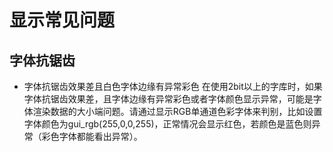 # 显示常见问题

## 字体抗锯齿

- 字体抗锯齿效果差且白色字体边缘有异常彩色
在使用2bit以上的字库时，如果字体抗锯齿效果差，且字体边缘有异常彩色或者字体颜色显示异常，可能是字体渲染数据的大小端问题。请通过显示RGB单通道色彩字体来判别，比如设置字体颜色为gui_rgb(255,0,0,255)，正常情况会显示红色，若颜色是蓝色则异常（彩色字体都能看出异常）。

